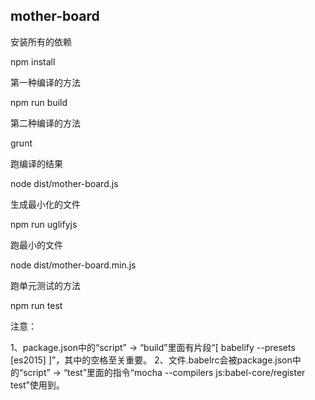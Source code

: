 mother-board
---------------------

安装所有的依赖

npm install

第一种编译的方法

npm run build

第二种编译的方法

grunt

跑编译的结果

node dist/mother-board.js

生成最小化的文件

npm run uglifyjs

跑最小的文件

node dist/mother-board.min.js

跑单元测试的方法

npm run test

注意：

1、package.json中的“script” -> “build”里面有片段“[ babelify --presets [es2015] ]”，其中的空格至关重要。
2、文件.babelrc会被package.json中的“script” -> “test”里面的指令“mocha --compilers js:babel-core/register test”使用到。


